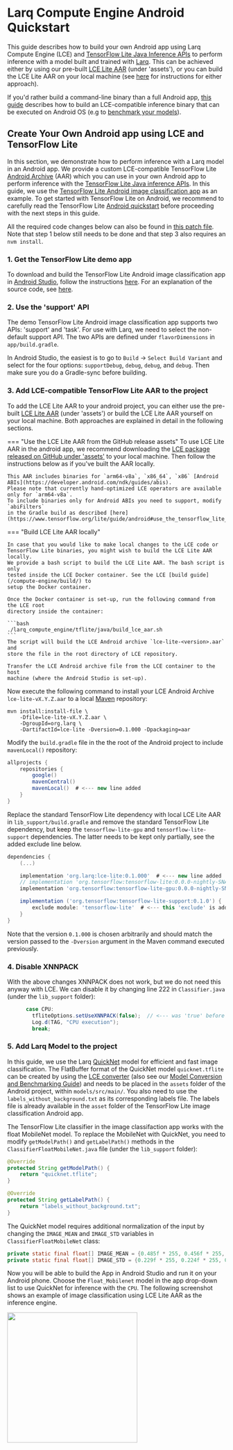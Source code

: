 # Larq Compute Engine Android Quickstart

This guide describes how to build your own Android app using Larq Compute Engine (LCE) and
[TensorFlow Lite Java Inference APIs](https://www.tensorflow.org/lite/guide/inference#load_and_run_a_model_in_java)
to perform inference with a model built and trained with [Larq](https://larq.dev).
This can be achieved either by using our pre-built [LCE Lite AAR](https://github.com/larq/compute-engine/releases) (under 'assets'), or you can build the LCE Lite AAR on your local machine (see [here](#2-add-lce-compatible-tensorflow-lite-aar-to-the-project) for instructions for either approach).

If you'd rather build a command-line binary than a full Android app, [this guide](/compute-engine/build/android/) describes how to build
an LCE-compatible inference binary that can be executed on Android OS (e.g to [benchmark your models](/compute-engine/benchmark/)).

## Create Your Own Android app using LCE and TensorFlow Lite

In this section, we demonstrate how to perform inference with a Larq model in an
Android app. We provide a custom LCE-compatible TensorFlow Lite [Android Archive](https://developer.android.com/studio/projects/android-library) (AAR)
which you can use in your own Android app to perform inference with the [TensorFlow Lite Java inference APIs](https://www.tensorflow.org/lite/guide/inference#load_and_run_a_model_in_java).
In this guide, we use the [TensorFlow Lite Android image classification app](https://github.com/tensorflow/examples/tree/master/lite/examples/image_classification/android)
as an example.
To get started with TensorFlow Lite on Android, we recommend to carefully read the
TensorFlow Lite [Android quickstart](https://www.tensorflow.org/lite/guide/android)
before proceeding with the next steps in this guide.

All the required code changes below can also be found in [this patch file](android_example_with_lce.patch). Note that step 1 below still needs to be done and that step 3 also requires an `nvm install`.

### 1. Get the TensorFlow Lite demo app

To download and build the TensorFlow Lite Android image classification app
in [Android Studio](https://developer.android.com/studio), follow the instructions
[here](https://github.com/tensorflow/examples/blob/master/lite/examples/image_classification/android/README.md).
For an explanation of the source code,
see [here](https://github.com/tensorflow/examples/blob/master/lite/examples/image_classification/android/EXPLORE_THE_CODE.md).

### 2. Use the 'support' API

The demo TensorFlow Lite Android image classification app supports two APIs: 'support' and 'task'.
For use with Larq, we need to select the non-default support API. The two APIs are defined under
`flavorDimensions` in `app/build.gradle`.

In Android Studio, the easiest is to go to `Build` -> `Select Build Variant` and select for the four
options: `supportDebug`, `debug`, `debug`, and `debug`. Then make sure you do a Gradle-sync before building.

### 3. Add LCE-compatible TensorFlow Lite AAR to the project ###
To add the LCE Lite AAR to your android project, you can either use the
pre-built [LCE Lite AAR](https://github.com/larq/compute-engine/releases) (under 'assets')
or build the LCE Lite AAR yourself on your local machine. Both approaches are explained
in detail in the following sections.

=== "Use the LCE Lite AAR from the GitHub release assets"
    To use LCE Lite AAR in the android app, we recommend downloading the
    [LCE package released on GitHub under 'assets'](https://github.com/larq/compute-engine/releases) to your local machine. Then follow the instructions below as if you've built the AAR locally.

    This AAR includes binaries for `arm64-v8a`, `x86_64`, `x86` [Android ABIs](https://developer.android.com/ndk/guides/abis).
    Please note that currently hand-optimized LCE operators are available only for `arm64-v8a`.
    To include binaries only for Android ABIs you need to support, modify `abiFilters`
    in the Gradle build as described [here](https://www.tensorflow.org/lite/guide/android#use_the_tensorflow_lite_aar_from_jcenter).

=== "Build LCE Lite AAR locally"

    In case that you would like to make local changes to the LCE code or
    TensorFlow Lite binaries, you might wish to build the LCE Lite AAR locally.
    We provide a bash script to build the LCE Lite AAR. The bash script is only
    tested inside the LCE Docker container. See the LCE [build guide](/compute-engine/build/) to
    setup the Docker container.

    Once the Docker container is set-up, run the following command from the LCE root
    directory inside the container:

    ```bash
    ./larq_compute_engine/tflite/java/build_lce_aar.sh
    ```
    The script will build the LCE Android archive `lce-lite-<version>.aar` and
    store the file in the root directory of LCE repository.

    Transfer the LCE Android archive file from the LCE container to the host
    machine (where the Android Studio is set-up).

Now execute the following command to install your LCE Android Archive `lce-lite-vX.Y.Z.aar`
to a local [Maven](https://maven.apache.org) repository:

```
mvn install:install-file \
    -Dfile=lce-lite-vX.Y.Z.aar \
    -DgroupId=org.larq \
    -DartifactId=lce-lite -Dversion=0.1.000 -Dpackaging=aar
```

Modify the `build.gradle` file in the the root of the Android project to
include `mavenLocal()` repository:

```gradle
allprojects {
    repositories {
        google()
        mavenCentral()
        mavenLocal()  # <--- new line added
    }
}
```

Replace the standard TensorFlow Lite dependency with
local LCE Lite AAR in `lib_support/build.gradle` and remove
the standard TensorFlow Lite dependency, but keep the
`tensorflow-lite-gpu` and `tensorflow-lite-support` dependencies.
The latter needs to be kept only partially, see the added exclude line below.

```gradle
dependencies {
    (...)

    implementation 'org.larq:lce-lite:0.1.000'  # <--- new line added
    // implementation 'org.tensorflow:tensorflow-lite:0.0.0-nightly-SNAPSHOT'  # <--- commented out
    implementation 'org.tensorflow:tensorflow-lite-gpu:0.0.0-nightly-SNAPSHOT'

    implementation ('org.tensorflow:tensorflow-lite-support:0.1.0') {
        exclude module: 'tensorflow-lite'  # <--- this 'exclude' is added
    }
}
```

Note that the version `0.1.000` is chosen arbitrarily and should match the version
passed to the `-Dversion` argument in the Maven command executed previously.

### 4. Disable XNNPACK ###

With the above changes XNNPACK does not work, but we do not need this anyway with LCE.
We can disable it by changing line 222 in `Classifier.java` (under the `lib_support` folder):
```java
      case CPU:
        tfliteOptions.setUseXNNPACK(false);  // <--- was 'true' before
        Log.d(TAG, "CPU execution");
        break;
```

### 5. Add Larq Model to the project ###

In this guide, we use the Larq [QuickNet](/zoo/api/sota/#quicknet)
model for efficient and fast image classification. The FlatBuffer format of the QuickNet model
`quicknet.tflite` can be created by using the [LCE converter](/compute-engine/api/python/) (also see our [Model Conversion and Benchmarking Guide](/compute-engine/end_to_end)) and needs to be placed in the `assets` folder of the Android project, within `models/src/main/`.
You also need to use the `labels_without_background.txt` as its corresponding labels file.
The labels file is already available in the `asset` folder of
the TensorFlow Lite image classification Android app.

The TensorFlow Lite classifier in the image classifaction app works with the
float MobileNet model. To replace the MobileNet with QuickNet, you need to modify
`getModelPath()` and `getLabelPath()` methods in the `ClassifierFloatMobileNet.java`
file (under the `lib_support` folder):

```java
@Override
protected String getModelPath() {
    return "quicknet.tflite";
}

@Override
protected String getLabelPath() {
    return "labels_without_background.txt";
}
```

The QuickNet model requires additional normalization of the input by changing
the `IMAGE_MEAN` and `IMAGE_STD` variables in `ClassifierFloatMobileNet` class:

```java
private static final float[] IMAGE_MEAN = {0.485f * 255, 0.456f * 255, 0.406f * 255};
private static final float[] IMAGE_STD = {0.229f * 255, 0.224f * 255, 0.225f * 255};
```

Now you will be able to build the App in Android Studio and run it on your Android phone.
Choose the `Float_Mobilenet` model in the app drop-down list to use QuickNet for inference with the `CPU`.
The following screenshot shows an example of image classification using LCE Lite AAR as
the inference engine.

<img src="/images/image_class_schroedi.png" width="300">
